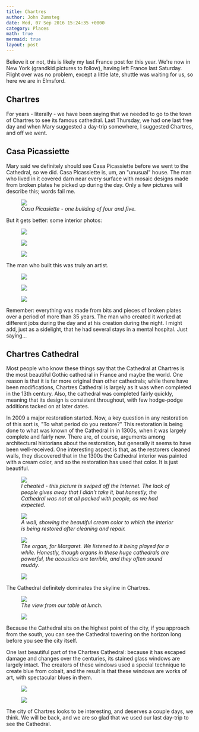 ```yaml
---
title: Chartres
author: John Zumsteg
date: Wed, 07 Sep 2016 15:24:35 +0000
category: Places
math: true
mermaid: true
layout: post
---
```

Believe it or not, this is likely my last France post for this year. We're now in New York (grandkid pictures to follow), having left France last Saturday. Flight over was no problem, except a little late, shuttle was waiting for us, so here we are in Elmsford.
<h2>Chartres</h2>
For years - literally - we have been saying that we needed to go to the town of Chartres to see its famous cathedral. Last Thursday, we had one last free day and when Mary suggested a day-trip somewhere, I suggested Chartres, and off we went.
<h2>Casa Picassiette</h2>
Mary said we definitely should see Casa Picassiette before we went to the Cathedral, so we did. Casa Picassiette is, um, an "unusual" house. The man who lived in it covered darn near every surface with mosaic designs made from broken plates he picked up during the day. Only a few pictures will describe this; words fail me.

<figure>
	<img src="{{site.url}}/assets/images/2016/09/DSC05300.jpg"/>
	<figcaption><em>Casa Picasiette - one building of four and five.</em></figcaption>
</figure>



But it gets better: some interior photos:

<figure>
	<img src="{{site.url}}/assets/images/2016/09/DSC05304.jpg"/>
	<figcaption></figcaption>
</figure>

 <figure>
	<img src="{{site.url}}/assets/images/2016/09/DSC05326.jpg"/>
	<figcaption></figcaption>
</figure>

 <figure>
	<img src="{{site.url}}/assets/images/2016/09/DSC05310.jpg"/>
	<figcaption></figcaption>
</figure>



The man who built this was truly an artist.

<figure>
	<img src="{{site.url}}/assets/images/2016/09/DSC05317.jpg"/>
	<figcaption></figcaption>
</figure>

 <figure>
	<img src="{{site.url}}/assets/images/2016/09/DSC05316.jpg"/>
	<figcaption></figcaption>
</figure>

 <figure>
	<img src="{{site.url}}/assets/images/2016/09/DSC05315.jpg"/>
	<figcaption></figcaption>
</figure>



Remember: everything was made from bits and pieces of broken plates over a period of more than 35 years. The man who created it worked at different jobs during the day and at his creation during the night. I might add, just as a sidelight, that he had several stays in a mental hospital. Just saying...
<h2>Chartres Cathedral</h2>
Most people who know these things say that the Cathedral at Chartres is the most beautiful Gothic cathedral in France and maybe the world. One reason is that it is far more original than other cathedrals; while there have been modifications, Chartres Cathedral is largely as it was when completed in the 13th century. Also, the cathedral was completed fairly quickly, meaning that its design is consistent throughout, with few hodge-podge additions tacked on at later dates.

In 2009 a major restoration started. Now, a key question in any restoration of this sort is, "To what period do you restore?" This restoration is being done to what was known of the Cathedral in in 1300s, when it was largely complete and fairly new. There are, of course, arguments among architectural historians about the restoration, but generally it seems to have been well-received. One interesting aspect is that, as the restorers cleaned walls, they discovered that in the 1300s the Cathedral interior was painted with a cream color, and so the restoration has used that color. It is just beautiful.

<figure>
	<img src="{{site.url}}/assets/images/2016/09/chartres-cathedral-interior-1024x768.jpg"/>
	<figcaption><em>I cheated - this picture is swiped off the Internet. The lack of people gives away that I didn't take it, but honestly, the Cathedral was not at all packed with people, as we had expected.</em></figcaption>
</figure>



<figure>
	<img src="{{site.url}}/assets/images/2016/09/DSC05373.jpg"/>
	<figcaption><em>A wall, showing the beautiful cream color to which the interior is being restored after cleaning and repair.</em></figcaption>
</figure>



<figure>
	<img src="{{site.url}}/assets/images/2016/09/DSC05370.jpg"/>
	<figcaption><em>The organ, for Margaret. We listened to it being played for a while. Honestly, though organs in these huge cathedrals are powerful, the acoustics are terrible, and they often sound muddy.</em></figcaption>
</figure>



<figure>
	<img src="{{site.url}}/assets/images/2016/09/DSC05340.jpg"/>
	<figcaption></figcaption>
</figure>



The Cathedral definitely dominates the skyline in Chartres.

<figure>
	<img src="{{site.url}}/assets/images/2016/09/DSC05337.jpg"/>
	<figcaption><em>The view from our table at lunch.</em></figcaption>
</figure>



<figure>
	<img src="{{site.url}}/assets/images/2016/09/DSC05378.jpg"/>
	<figcaption></figcaption>
</figure>



Because the Cathedral sits on the highest point of the city, if you approach from the south, you can see the Cathedral towering on the horizon long before you see the city itself.

One last beautiful part of the Chartres Cathedral: because it has escaped damage and changes over the centuries, its stained glass windows are largely intact. The creators of these windows used a special technique to create blue from cobalt, and the result is that these windows are works of art, with spectacular blues in them.

<figure>
	<img src="{{site.url}}/assets/images/2016/09/DSC05339.jpg"/>
	<figcaption></figcaption>
</figure>

<figure>
	<img src="{{site.url}}/assets/images/2016/09/DSC05362.jpg"/>
	<figcaption></figcaption>
</figure>



The city of Chartres looks to be interesting, and deserves a couple days, we think. We will be back, and we are so glad that we used our last day-trip to see the Cathedral.
